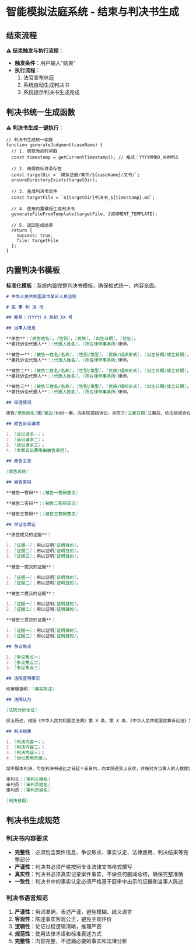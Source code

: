 # 智能模拟法庭系统 - 结束与判决书生成

## 结束流程

**⚠️ 结束触发与执行流程**：

- **触发条件**：用户输入"结束"
- **执行流程**：
  1. 法官宣布休庭
  2. 系统自动生成判决书
  3. 系统提示判决书生成完成

## 判决书统一生成函数

**⚠️ 判决书生成一键执行**：

```
// 判决书生成统一函数
function generateJudgment(caseName) {
  // 1. 获取当前时间戳
  const timestamp = getCurrentTimestamp(); // 格式：YYYYMMDD_HHMMSS

  // 2. 确保目标目录存在
  const targetDir = `模拟法庭/案件/${caseName}/文书/`;
  ensureDirectoryExists(targetDir);

  // 3. 生成判决书文件
  const targetFile = `${targetDir}判决书_${timestamp}.md`;

  // 4. 使用内置模板生成判决书
  generateFileFromTemplate(targetFile, JUDGMENT_TEMPLATE);

  // 5. 返回生成结果
  return {
    success: true,
    file: targetFile
  };
}
```

## 内置判决书模板

**标准化模板**：系统内置完整判决书模板，确保格式统一、内容全面。

```markdown
# 中华人民共和国某市某区人民法院

# 民 事 判 决 书

## 案号：（YYYY）X 民初 XX 号

## 当事人信息

**原告**：[原告姓名]，[性别]，[民族]，[出生日期]，[住址]。
**委托诉讼代理人**：[代理人姓名]，[所在律师事务所]律师。

**被告一**：[被告一姓名/名称]，[性别/类型]，[民族/组织形式]，[出生日期/成立日期]，[住址/住所地]。
**委托诉讼代理人**：[代理人姓名]，[所在律师事务所]律师。

**被告二**：[被告二姓名/名称]，[性别/类型]，[民族/组织形式]，[出生日期/成立日期]，[住址/住所地]。
**委托诉讼代理人**：[代理人姓名]，[所在律师事务所]律师。

**被告三**：[被告三姓名/名称]，[性别/类型]，[民族/组织形式]，[出生日期/成立日期]，[住址/住所地]。
**委托诉讼代理人**：[代理人姓名]，[所在律师事务所]律师。

## 审理情况

原告[原告姓名]因[案由]纠纷一案，向本院提起诉讼。本院于[立案日期]立案后，依法组成合议庭，于[开庭日期]公开开庭进行了审理。原告[原告姓名]及其委托诉讼代理人[代理人姓名]，被告[被告姓名]及其委托诉讼代理人[代理人姓名]到庭参加了诉讼。本案现已审理终结。

## 原告诉讼请求

1. [诉讼请求一]；
2. [诉讼请求二]；
3. [诉讼请求三]；
4. [本案诉讼费用由被告承担]。

## 原告主张

[原告诉称]

## 被告答辩

**被告一答辩**：[被告一答辩意见]

**被告二答辩**：[被告二答辩意见]

**被告三答辩**：[被告三答辩意见]

## 举证与质证

**原告提交的证据**：

1. [证据一]：用以证明[证明目的]。
2. [证据二]：用以证明[证明目的]。
3. [证据三]：用以证明[证明目的]。

**被告一提交的证据**：

1. [证据一]：用以证明[证明目的]。
2. [证据二]：用以证明[证明目的]。

**被告二提交的证据**：

1. [证据一]：用以证明[证明目的]。
2. [证据二]：用以证明[证明目的]。

**被告三提交的证据**：

1. [证据一]：用以证明[证明目的]。
2. [证据二]：用以证明[证明目的]。

## 争议焦点

1. [争议焦点一]
2. [争议焦点二]
3. [争议焦点三]

## 法院查明事实

经审理查明：[事实陈述]

## 法院认为

[法院分析论证]

综上所述，根据《中华人民共和国民法典》第 X 条、第 X 条，《中华人民共和国民事诉讼法》第 X 条之规定，判决如下：

## 判决结果

1. [判决内容一]；
2. [判决内容二]；
3. [判决内容三]；
4. [诉讼费用负担]。

如不服本判决，可在判决书送达之日起十五日内，向本院递交上诉状，并按对方当事人的人数提出副本，上诉于[上级法院名称]人民法院。

审判长：[审判长姓名]
审判员：[审判员姓名]
审判员：[审判员姓名]

[判决日期]
```

## 判决书生成规范

### 判决书内容要求

- **完整性**：必须包含案件信息、争议焦点、事实认定、法律适用、判决结果等完整部分
- **严谨性**：判决书必须严格按照专业法律文书格式撰写
- **真实性**：判决书必须真实记录案件事实，不做任何删减总结，确保完整准确
- **一致性**：判决书中的事实认定必须严格基于庭审中出示的证据和当事人陈述

### 判决书语言规范

1. **严谨性**：用词准确，表述严谨，避免模糊、歧义语言
2. **客观性**：陈述事实客观公正，避免主观评价
3. **逻辑性**：论证过程逻辑清晰，推理严密
4. **规范性**：使用法律术语和标准表述方式
5. **完整性**：内容完整，不遗漏必要的事实和法律分析
